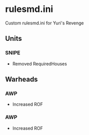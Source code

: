 # rulesmd.ini
Custom rulesmd.ini for Yuri's Revenge

## Units
### SNIPE
- Removed RequiredHouses

## Warheads
### AWP
- Increased ROF
### AWP
- Increased ROF
